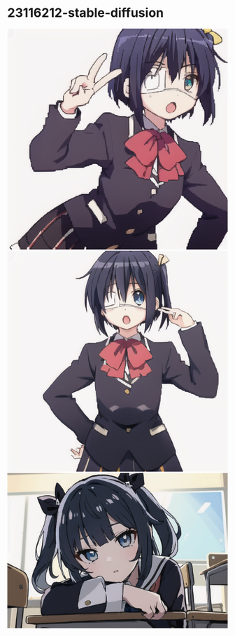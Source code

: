 # 23116212-stable-diffusion
![liuhua1](sample/04dd556c-0142-493f-b551-559278d8e98f.png)
![liuhua2](sample/8de22fa1-753e-41e1-b141-6ee897ca4cc0.png)
![liuhua3](sample/c256eadf-e0b7-4a5e-b378-17d3a2499219.png)
